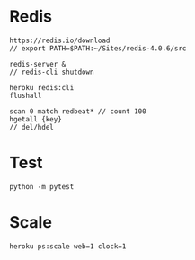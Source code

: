 # Redis

	https://redis.io/download
	// export PATH=$PATH:~/Sites/redis-4.0.6/src

	redis-server &
	// redis-cli shutdown

	heroku redis:cli
	flushall

	scan 0 match redbeat* // count 100
	hgetall {key}
	// del/hdel

# Test

	python -m pytest

# Scale

	heroku ps:scale web=1 clock=1

